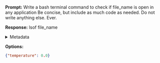 **Prompt:**
Write a bash terminal command to check if file_name is open in any application
Be concise, but include as much code as needed. Do not write anything else. Ever.


**Response:**
lsof file_name

<details><summary>Metadata</summary>

- Duration: 1331 ms
- Datetime: 2023-10-18T09:46:55.024504
- Model: gpt-3.5-turbo-0613

</details>

**Options:**
```json
{"temperature": 0.0}
```

